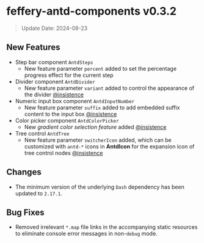 # feffery-antd-components v0.3.2

> Update Date: 2024-08-23

## New Features

- Step bar component `AntdSteps`
  - New feature parameter `percent` added to set the percentage progress effect for the current step
- Divider component `AntdDivider`
  - New feature parameter `variant` added to control the appearance of the divider [@insistence](https://github.com/insistence)
- Numeric input box component `AntdInputNumber`
  - New feature parameter `suffix` added to add embedded suffix content to the input box [@insistence](https://github.com/insistence)
- Color picker component `AntdColorPicker`
  - New *gradient color selection feature* added [@insistence](https://github.com/insistence)
- Tree control `AntdTree`
  - New feature parameter `switcherIcon` added, which can be customized with `antd-*` icons in **AntdIcon** for the expansion icon of tree control nodes [@insistence](https://github.com/insistence)

## Changes

- The minimum version of the underlying `Dash` dependency has been updated to `2.17.1`.

## Bug Fixes

- Removed irrelevant `*.map` file links in the accompanying static resources to eliminate console error messages in non-`debug` mode.
